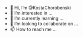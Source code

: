 - 👋 Hi, I’m @KostaChorobenski
- 👀 I’m interested in ...
- 🌱 I’m currently learning ...
- 💞️ I’m looking to collaborate on ...
- 📫 How to reach me ...

<!---
KostaChorobenski/KostaChorobenski is a ✨ special ✨ repository because its `README.md` (this file) appears on your GitHub profile.
You can click the Preview link to take a look at your changes.
--->
